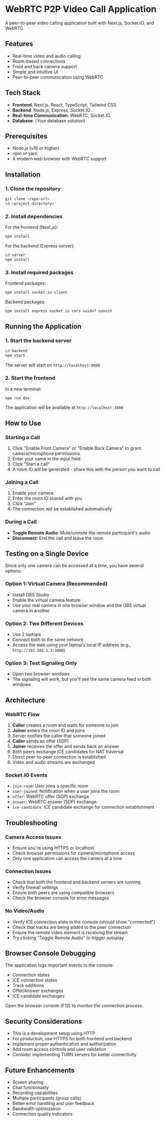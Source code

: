 # WebRTC P2P Video Call Application

A peer-to-peer video calling application built with Next.js, Socket.IO, and WebRTC.

## Features

- Real-time video and audio calling
- Room-based connections
- Front and back camera support
- Simple and intuitive UI
- Peer-to-peer communication using WebRTC

## Tech Stack

- **Frontend**: Next.js, React, TypeScript, Tailwind CSS
- **Backend**: Node.js, Express, Socket.IO
- **Real-time Communication**: WebRTC, Socket.IO
- **Database**: (Your database solution)

## Prerequisites

- Node.js (v16 or higher)
- npm or yarn
- A modern web browser with WebRTC support

## Installation

### 1. Clone the repository

```bash
git clone <repo-url>
cd <project-directory>
```

### 2. Install dependencies

For the frontend (Next.js):
```bash
npm install
```

For the backend (Express server):
```bash
cd server
npm install
```

### 3. Install required packages

Frontend packages:
```bash
npm install socket.io-client
```

Backend packages:
```bash
npm install express socket.io cors uuidv7 nanoid
```

## Running the Application

### 1. Start the backend server

```bash
cd backend
npm start
```

The server will start on `http://localhost:8000`

### 2. Start the frontend

In a new terminal:
```bash
npm run dev
```

The application will be available at `http://localhost:3000`

## How to Use

### Starting a Call

1. Click "Enable Front Camera" or "Enable Back Camera" to grant camera/microphone permissions
2. Enter your name in the input field
3. Click "Start a call"
4. A room ID will be generated - share this with the person you want to call

### Joining a Call

1. Enable your camera
2. Enter the room ID shared with you
3. Click "Join"
4. The connection will be established automatically

### During a Call

- **Toggle Remote Audio**: Mute/unmute the remote participant's audio
- **Disconnect**: End the call and leave the room

## Testing on a Single Device

Since only one camera can be accessed at a time, you have several options:

### Option 1: Virtual Camera (Recommended)
- Install OBS Studio
- Enable the virtual camera feature
- Use your real camera in one browser window and the OBS virtual camera in another

### Option 2: Two Different Devices
- Use 2 laptops
- Connect both to the same network
- Access the web using your laptop's local IP address (e.g., `http://192.168.1.5:3000`)

### Option 3: Test Signaling Only
- Open two browser windows
- The signaling will work, but you'll see the same camera feed in both windows


## Architecture

### WebRTC Flow

1. **Caller** creates a room and waits for someone to join
2. **Joiner** enters the room ID and joins
3. Server notifies the caller that someone joined
4. **Caller** sends an offer (SDP)
5. **Joiner** receives the offer and sends back an answer
6. Both peers exchange ICE candidates for NAT traversal
7. Direct peer-to-peer connection is established
8. Video and audio streams are exchanged

### Socket.IO Events

- `join-room`: User joins a specific room
- `user-joined`: Notification when a user joins the room
- `offer`: WebRTC offer (SDP) exchange
- `answer`: WebRTC answer (SDP) exchange
- `ice-candidate`: ICE candidate exchange for connection establishment

## Troubleshooting

### Camera Access Issues
- Ensure you're using HTTPS or localhost
- Check browser permissions for camera/microphone access
- Only one application can access the camera at a time

### Connection Issues
- Check that both the frontend and backend servers are running
- Verify firewall settings
- Ensure both peers are using compatible browsers
- Check the browser console for error messages

### No Video/Audio
- Verify ICE connection state in the console (should show "connected")
- Check that tracks are being added to the peer connection
- Ensure the remote video element is receiving the stream
- Try clicking "Toggle Remote Audio" to trigger autoplay

## Browser Console Debugging

The application logs important events to the console:
- Connection states
- ICE connection states
- Track additions
- Offer/Answer exchanges
- ICE candidate exchanges

Open the browser console (F12) to monitor the connection process.

## Security Considerations

- This is a development setup using HTTP
- For production, use HTTPS for both frontend and backend
- Implement proper authentication and authorization
- Add room access controls and user validation
- Consider implementing TURN servers for better connectivity

## Future Enhancements

- Screen sharing
- Chat functionality
- Recording capabilities
- Multiple participants (group calls)
- Better error handling and user feedback
- Bandwidth optimization
- Connection quality indicators